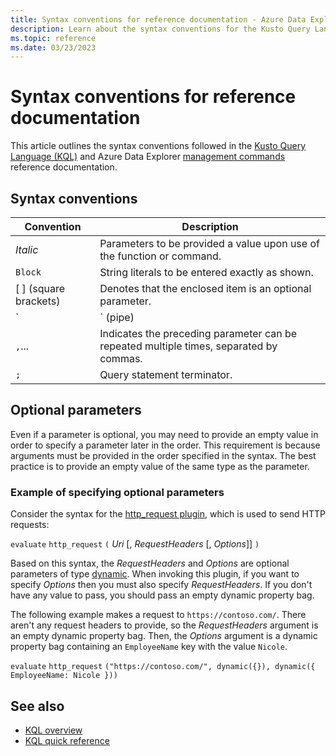 ```yaml
---
title: Syntax conventions for reference documentation - Azure Data Explorer
description: Learn about the syntax conventions for the Kusto Query Language and Azure Data Explorer management command documentation.
ms.topic: reference
ms.date: 03/23/2023
---
```

# Syntax conventions for reference documentation

This article outlines the syntax conventions followed in the [Kusto Query Language (KQL)](index.md) and Azure Data Explorer [management commands](../management/index.md) reference documentation.

## Syntax conventions

|Convention|Description|
|--|--|
|*Italic*|Parameters to be provided a value upon use of the function or command.|
|`Block`|String literals to be entered exactly as shown.|
|[ ] (square brackets)|Denotes that the enclosed item is an optional parameter.|
|`|` (pipe)|When enclosed in brackets, indicates that you can only use one of the syntax items separated by the pipe(s).<br/><br/>When not enclosed in brackets, indicates a break between KQL operators in a tabular expression statement. The data is transformed and "piped" from one operator to the next.|
|`,`...|Indicates the preceding parameter can be repeated multiple times, separated by commas.|
|`;`|Query statement terminator.|

## Optional parameters

Even if a parameter is optional, you may need to provide an empty value in order to specify a parameter later in the order. This requirement is because arguments must be provided in the order specified in the syntax. The best practice is to provide an empty value of the same type as the parameter.

### Example of specifying optional parameters

Consider the syntax for the [http_request plugin](http-request-plugin.md), which is used to send HTTP requests:

`evaluate` `http_request` `(` *Uri* [, *RequestHeaders* [, *Options*]] `)`

Based on this syntax, the *RequestHeaders* and *Options* are optional parameters of type [dynamic](scalar-data-types/dynamic.md). When invoking this plugin, if you want to specify *Options* then you must also specify *RequestHeaders*. If you don't have any value to pass, you should pass an empty dynamic property bag.

The following example makes a request to `https://contoso.com/`. There aren't any request headers to provide, so the *RequestHeaders* argument is an empty dynamic property bag. Then, the *Options* argument is a dynamic property bag containing an `EmployeeName` key with the value `Nicole`.

`evaluate` `http_request` `("https://contoso.com/", dynamic({}), dynamic({ EmployeeName: Nicole }))`

## See also

* [KQL overview](index.md)
* [KQL quick reference](../../kql-quick-reference.md)
